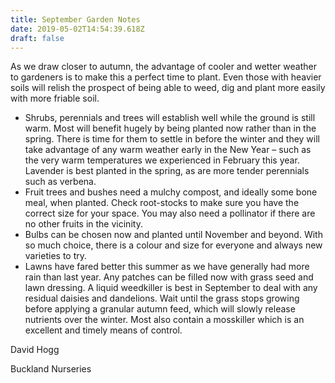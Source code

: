 ```yaml
---
title: September Garden Notes
date: 2019-05-02T14:54:39.618Z
draft: false
---
```


As we draw closer to autumn, the advantage of cooler and wetter weather to gardeners is to make this a perfect time to plant. Even those with heavier soils will relish the prospect of being able to weed, dig and plant more easily with more friable soil.

- Shrubs, perennials and trees will establish well while the ground is still warm. Most will benefit hugely by being planted now rather than in the spring. There is time for them to settle in before the winter and they will take advantage of any warm weather early in the New Year – such as the very warm temperatures we experienced in February this year. Lavender is best planted in the spring, as are more tender perennials such as verbena.
- Fruit trees and bushes need a mulchy compost, and ideally some bone meal, when planted. Check root-stocks to make sure you have the correct size for your space. You may also need a pollinator if there are no other fruits in the vicinity.
- Bulbs can be chosen now and planted until November and beyond. With so much choice, there is a colour and size for everyone and always new varieties to try.
- Lawns have fared better this summer as we have generally had more rain than last year. Any patches can be filled now with grass seed and lawn dressing. A liquid weedkiller is best in September to deal with any residual daisies and dandelions. Wait until the grass stops growing before applying a granular autumn feed, which will slowly release nutrients over the winter. Most also contain a mosskiller which is an excellent and timely means of control.

David Hogg

Buckland Nurseries
